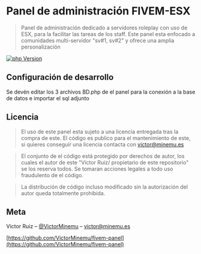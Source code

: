 # Panel de administración FIVEM-ESX
> Panel de administración dedicado a servidores roleplay con uso de ESX, para la facilitar las tareas de los staff.
> Este panel esta enfocado a comunidades multi-servidor "sv#1, sv#2" y ofrece una amplia personalización 

[![php Version][php-image]](https://php.net/downloads.php)


## Configuración de desarrollo

Se devén editar los 3 archivos BD.php de el panel para la conexión a la base de datos e importar el sql adjunto 

## Licencia

>El uso de este panel esta sujeto a una licencia entregada tras la compra de este.
>El código es publico para el mantenimiento de este, si quieres conseguir una licencia contacta con victor@minemu.es

>El conjunto de el código está protegido por derechos de autor, los cuales el autor de este "Víctor Ruiz/ propietario de este repositorio" se los reserva todos.
>Se tomaran acciones legales a todo uso fraudulento de el código.

>La distribución de código incluso modificado sin la autorización del autor queda totalmente prohibida.


## Meta

Victor Ruiz – [@VictorMinemu](https://www.instagram.com/victorminemu) – victor@minemu.es



[https://github.com/VictorMinemu/fivem-panel](https://github.com/VictorMinemu/fivem-panel)

[php-image]: https://img.shields.io/badge/PHP-7.3.4-BLUE.svg